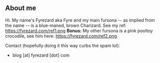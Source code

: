 ## About me

Hi.  My name's Fyrezard aka Fyre and my main fursona -- as implied from the name -- is a blue-maned, brown Charizard. See my ref: <https://fyrezard.com/ref1.png>  **Bonus:** My other fursona is a pink pooltoy crocodile, see him here: <https://fyrezard.com/ref2.png>

Contact (hopefully doing it this way curbs the spam lol):
- blog [at] fyrezard [dot] com